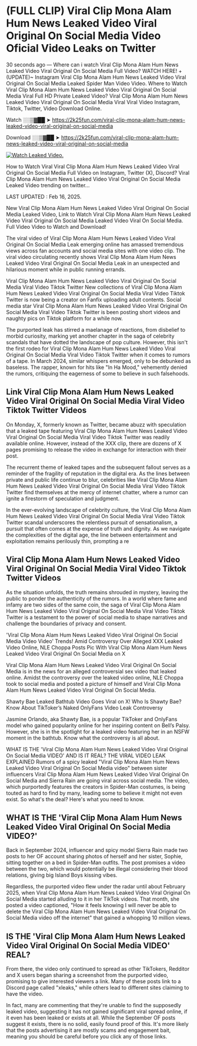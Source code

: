 # (FULL CLIP) Viral Clip Mona Alam Hum News Leaked Video Viral Original On Social Media Video Oficial Video Leaks on Twitter

30 seconds ago — Where can i watch Viral Clip Mona Alam Hum News Leaked Video Viral Original On Social Media Full Video? WATCH HERE! +(UPDATE)~ Instagram Viral Clip Mona Alam Hum News Leaked Video Viral Original On Social Media Leaked Spider Man Video Video. Where to Watch Viral Clip Mona Alam Hum News Leaked Video Viral Original On Social Media Viral Full HD Private Leaked Video? Viral Clip Mona Alam Hum News Leaked Video Viral Original On Social Media Viral Viral Video Instagram, Tiktok, Twitter, Video Download Online.

Watch ░░▒▓██ ➤ https://2k25fun.com/viral-clip-mona-alam-hum-news-leaked-video-viral-original-on-social-media

Download ░░▒▓██ ➤ https://2k25fun.com/viral-clip-mona-alam-hum-news-leaked-video-viral-original-on-social-media

[![Watch Leaked Video.](https://miro.medium.com/v2/resize:fit:828/format:webp/1*cilzJN44JGOrTw9NJCrNHA.gif "Watch Leaked Video")](https://2k25fun.com/viral-clip-mona-alam-hum-news-leaked-video-viral-original-on-social-media)

How to Watch Viral Viral Clip Mona Alam Hum News Leaked Video Viral Original On Social Media Full Video on Instagram, Twitter (X), Discord? Viral Clip Mona Alam Hum News Leaked Video Viral Original On Social Media Leaked Video trending on twitter...

LAST UPDATED : Feb 16, 2025.

New Viral Clip Mona Alam Hum News Leaked Video Viral Original On Social Media Leaked Video, Link to Watch Viral Clip Mona Alam Hum News Leaked Video Viral Original On Social Media Leaked Video Viral On Social Media. Full Video Video to Watch and Download!

The viral video of Viral Clip Mona Alam Hum News Leaked Video Viral Original On Social Media Leak emerging online has amassed tremendous views across fan accounts and social media sites with one video clip. The viral video circulating recently shows Viral Clip Mona Alam Hum News Leaked Video Viral Original On Social Media Leak in an unexpected and hilarious moment while in public running errands.

Viral Clip Mona Alam Hum News Leaked Video Viral Original On Social Media Viral Video Tiktok Twitter New collections of Viral Clip Mona Alam Hum News Leaked Video Viral Original On Social Media Viral Video Tiktok Twitter is now being a creator on Fanfix uploading adult contents. Social media star Viral Clip Mona Alam Hum News Leaked Video Viral Original On Social Media Viral Video Tiktok Twitter is been posting short videos and naughty pics on Tiktok platform for a while now.

The purported leak has stirred a maelanage of reactions, from disbelief to morbid curiosity, marking yet another chapter in the saga of celebrity scandals that have dotted the landscape of pop culture. However, this isn't the first rodeo for Viral Clip Mona Alam Hum News Leaked Video Viral Original On Social Media Viral Video Tiktok Twitter when it comes to rumors of a tape. In March 2024, similar whispers emerged, only to be debunked as baseless. The rapper, known for hits like "In Ha Mood," vehemently denied the rumors, critiquing the eagerness of some to believe in such falsehoods.

## Link Viral Clip Mona Alam Hum News Leaked Video Viral Original On Social Media Viral Video Tiktok Twitter Videos

On Monday, X, formerly known as Twitter, became abuzz with speculation that a leaked tape featuring Viral Clip Mona Alam Hum News Leaked Video Viral Original On Social Media Viral Video Tiktok Twitter was readily available online. However, instead of the XXX clip, there are dozens of X pages promising to release the video in exchange for interaction with their post.

The recurrent theme of leaked tapes and the subsequent fallout serves as a reminder of the fragility of reputation in the digital era. As the lines between private and public life continue to blur, celebrities like Viral Clip Mona Alam Hum News Leaked Video Viral Original On Social Media Viral Video Tiktok Twitter find themselves at the mercy of internet chatter, where a rumor can ignite a firestorm of speculation and judgment.

In the ever-evolving landscape of celebrity culture, the Viral Clip Mona Alam Hum News Leaked Video Viral Original On Social Media Viral Video Tiktok Twitter scandal underscores the relentless pursuit of sensationalism, a pursuit that often comes at the expense of truth and dignity. As we navigate the complexities of the digital age, the line between entertainment and exploitation remains perilously thin, prompting a re

##  Viral Clip Mona Alam Hum News Leaked Video Viral Original On Social Media Viral Video Tiktok Twitter Videos

As the situation unfolds, the truth remains shrouded in mystery, leaving the public to ponder the authenticity of the rumors. In a world where fame and infamy are two sides of the same coin, the saga of Viral Clip Mona Alam Hum News Leaked Video Viral Original On Social Media Viral Video Tiktok Twitter is a testament to the power of social media to shape narratives and challenge the boundaries of privacy and consent.

'Viral Clip Mona Alam Hum News Leaked Video Viral Original On Social Media Video Video' Trends! Amid Controversy Over Alleged XXX Leaked Video Online, NLE Choppa Posts Pic With Viral Clip Mona Alam Hum News Leaked Video Viral Original On Social Media on X

Viral Clip Mona Alam Hum News Leaked Video Viral Original On Social Media is in the news for an alleged controversial sex video that leaked online. Amidst the controversy over the leaked video online, NLE Choppa took to social media and posted a picture of himself and Viral Clip Mona Alam Hum News Leaked Video Viral Original On Social Media.

Shawty Bae Leaked Bathtub Video Goes Viral on X! Who Is Shawty Bae? Know About TikToker’s Naked OnlyFans Video Leak Controversy

Jasmine Orlando, aka Shawty Bae, is a popular TikToker and OnlyFans model who gained popularity online for her inspiring content on Bell’s Palsy. However, she is in the spotlight for a leaked video featuring her in an NSFW moment in the bathtub. Know what the controversy is all about.

WHAT IS THE 'Viral Clip Mona Alam Hum News Leaked Video Viral Original On Social Media VIDEO' AND IS IT REAL? THE VIRAL VIDEO LEAK EXPLAINED Rumors of a spicy leaked "Viral Clip Mona Alam Hum News Leaked Video Viral Original On Social Media video" between sister influencers Viral Clip Mona Alam Hum News Leaked Video Viral Original On Social Media and Sierra Rain are going viral across social media. The video, which purportedly features the creators in Spider-Man costumes, is being touted as hard to find by many, leading some to believe it might not even exist. So what's the deal? Here's what you need to know.

## WHAT IS THE 'Viral Clip Mona Alam Hum News Leaked Video Viral Original On Social Media VIDEO?'

Back in September 2024, influencer and spicy model Sierra Rain made two posts to her OF account sharing photos of herself and her sister, Sophie, sitting together on a bed in Spider-Man outfits. The post promises a video between the two, which would potentially be illegal considering their blood relations, giving big Island Boys kissing vibes.

Regardless, the purported video flew under the radar until about February 2025, when Viral Clip Mona Alam Hum News Leaked Video Viral Original On Social Media started alluding to it in her TikTok videos. That month, she posted a video captioned, "How it feels knowing I will never be able to delete the Viral Clip Mona Alam Hum News Leaked Video Viral Original On Social Media video off the internet" that gained a whopping 10 million views.

## IS THE 'Viral Clip Mona Alam Hum News Leaked Video Viral Original On Social Media VIDEO' REAL?

From there, the video only continued to spread as other TikTokers, Redditor and X users began sharing a screenshot from the purported video, promising to give interested viewers a link. Many of these posts link to a Discord page called "xleaks," while others lead to different sites claiming to have the video.

In fact, many are commenting that they're unable to find the supposedly leaked video, suggesting it has not gained significant viral spread online, if it even has been leaked or exists at all. While the September OF posts suggest it exists, there is no solid, easily found proof of this. It's more likely that the posts advertising it are mostly scams and engagement bait, meaning you should be careful before you click any of those links.